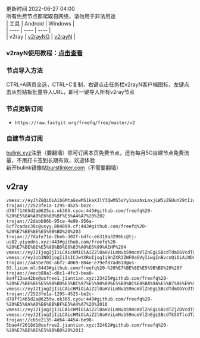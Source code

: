 更新时间 2022-06-27 04:00  
所有免费节点都爬取自网络，请勿用于非法用途  
|  工具  | Android  | Windows  |  
|  ----  | ----   | ----  |  
| v2ray  | [v2rayNG](https://github.com/2dust/v2rayNG/releases/download/1.6.28/v2rayNG_1.6.28_arm64-v8a.apk) | [v2rayN](https://github.com/2dust/v2rayN/releases/download/3.27/v2rayN-Core.zip) |  
### v2rayN使用教程：[点击查看](https://github.com/freefq/tutorials)  
### 节点导入方法  
CTRL+A网页全选，CTRL+C复制，右键点击任务栏v2rayN客户端图标，左键点击从剪贴板批量导入URL，即可一键导入所有v2ray节点  
### 节点更新订阅  
- `https://raw.fastgit.org/freefq/free/master/v2`  
### 自建节点订阅  
[bulink.xyz](https://bulink.xyz)注册（要翻墙）除可订阅本页免费节点，还有每月5G自建节点免费流量，不用打卡签到长期有效，欢迎体验  
新开bulink镜像站[burstlinker.com](https://burstlinker.com)（不需要翻墙）  
## v2ray  
```  
vmess://eyJhZGQiOiAibGMtaGswMS1kaXJlY3QwMS5sYy1oazAxLmxjLW5vZGUuY29tIiwgImFpZCI6IDIsICJob3N0IjogImxjLWhrMDEtZGlyZWN0MDEubGMtaGswMS5sYy1ub2RlLmNvbSIsICJpZCI6ICJlYzczNjQ4Mi0xNzNlLTNlZmYtOTExNC1iNDlkZjgwNTZlN2QiLCAibmV0IjogIndzIiwgInBhdGgiOiAiLyIsICJwb3J0IjogNDQzLCAicHMiOiAiZ2l0aHViLmNvbS9mcmVlZnEgLSBcdTUzZjBcdTZlN2VcdTc3MDFcdTRlMmRcdTUzNGVcdTc1MzVcdTRmZTEoSGlOZXQpXHU2NTcwXHU2MzZlXHU0ZTJkXHU1ZmMzIDEiLCAidGxzIjogInRscyIsICJ0eXBlIjogImF1dG8iLCAic2tpcC1jZXJ0LXZlcmlmeSI6IHRydWUsICJzbmkiOiAiIn0=  
trojan://2523fe1a-1295-4525-be2c-d78ff1465d2a@625us.ok365.cyou:443#github.com/freefq%20-%20%E5%8A%A0%E6%8B%BF%E5%A4%A7%20%202  
trojan://2debb06b-95ce-4e9b-956a-6cf7cadac30c@usyy.884899.cf:443#github.com/freefq%20-%20%E7%BE%8E%E5%9B%BD%20%203  
trojan://7dafe71e-2be6-302f-bdfc-e6319a3299bc@tj-us02.yiyodns.xyz:443#github.com/freefq%20-%20%E7%BE%8E%E5%9B%BD%E6%83%A0%E6%99%AEHP%204  
vmess://eyJ2IjogIjIiLCAicHMiOiAiZ2l0aHViLmNvbS9mcmVlZnEgLSBcdTdmOGVcdTU2ZmRDbG91ZEZsYXJlXHU1MTZjXHU1M2Y4Q0ROXHU4MjgyXHU3MGI5IDUiLCAiYWRkIjogInY0Ny52MmRucy5iYXIiLCAicG9ydCI6ICIyMDUyIiwgImlkIjogIjBjNjhhZjhhLTk2MWEtMzA2NS1hM2E3LTE4MDBlYmM3MGJkYiIsICJhaWQiOiAiMCIsICJzY3kiOiAiYXV0byIsICJuZXQiOiAid3MiLCAidHlwZSI6ICJub25lIiwgImhvc3QiOiAidjQ3LnYyZG5zLmJhciIsICJwYXRoIjogIi92NDctdW5saW1pdG5keGQiLCAidGxzIjogIiIsICJzbmkiOiAiIiwgImFscG4iOiAiIn0=  
vmess://eyJob3N0IjogIiIsICJwYXRoIjogIi9nZXR3ZWF0aGVyIiwgInBvcnQiOiAiNDQzIiwgInRscyI6ICJ0bHMiLCAicHMiOiAiZ2l0aHViLmNvbS9mcmVlZnEgLSBcdTVlMGNcdTgxNGEgIDYiLCAiaWQiOiAiMDkxOWFjYTItZjU2OS0xMWVjLWFkNDktMDAwMDE3MDIyMDA4IiwgImFkZCI6ICJhb3Auc3NmcmVlLnJ1IiwgInYiOiAiMiIsICJhaWQiOiAiNjQiLCAibmV0IjogIndzIiwgInR5cGUiOiAibm9uZSJ9  
trojan://a45be70d-abf2-4069-804e-e79ef87ad610@us-03.licom.ml:8443#github.com/freefq%20-%20%E7%BE%8E%E5%9B%BD%20%207  
trojan://eecb88a3-d8c1-4fc3-bea0-8a4f13aa42be@usfree1.jiantian.xyz:23425#github.com/freefq%20-%20%E7%BE%8E%E5%9B%BD%E5%BC%97%E5%90%89%E5%B0%BC%E4%BA%9A%E5%B7%9E%E9%98%BF%E4%BB%80%E6%9C%ACOracle%E4%BA%91%E8%AE%A1%E7%AE%97%E6%95%B0%E6%8D%AE%E4%B8%AD%E5%BF%83%208  
vmess://eyJ2IjogIjIiLCAicHMiOiAiZ2l0aHViLmNvbS9mcmVlZnEgLSBcdTdmOGVcdTU2ZmQgIDkiLCAiYWRkIjogIjE1Mi42OS4xOTcuNjAiLCAicG9ydCI6ICIxMDY5IiwgImlkIjogImFjOGUyNmZlLTgxNTAtNGI2MC1hZTY0LTgyZmM3N2ViYTJjZiIsICJhaWQiOiAiMCIsICJzY3kiOiAiYXV0byIsICJuZXQiOiAidGNwIiwgInR5cGUiOiAibm9uZSIsICJob3N0IjogIjE1Mi42OS4xOTcuNjAiLCAicGF0aCI6ICIvIiwgInRscyI6ICIiLCAic25pIjogIiJ9  
trojan://2523fe1a-1295-4525-be2c-d78ff1465d2a@625tw.ok365.cyou:443#github.com/freefq%20-%20%E5%8A%A0%E6%8B%BF%E5%A4%A7%20%2010  
vmess://eyJ2IjogIjIiLCAicHMiOiAiZ2l0aHViLmNvbS9mcmVlZnEgLSBcdTZjZDVcdTU2ZmRPVkhcdTY1NzBcdTYzNmVcdTRlMmRcdTVmYzMgMTEiLCAiYWRkIjogIjU0LjM3LjE5Mi4xMTIiLCAicG9ydCI6ICI0NDMiLCAiaWQiOiAiOWY1ODIzNGMtMzU1Yi00MDY1LWFlMjEtZDRhNjMwOTlhYmE1IiwgImFpZCI6ICI2NCIsICJzY3kiOiAiYXV0byIsICJuZXQiOiAid3MiLCAidHlwZSI6ICJub25lIiwgImhvc3QiOiAiNTQuMzcuMTkyLjExMiIsICJwYXRoIjogIi9wYXRoLzEyMDIwODMwMTQyMiIsICJ0bHMiOiAidGxzIiwgInNuaSI6ICIiLCAiYWxwbiI6ICIifQ==  
vmess://eyJ2IjogIjIiLCAicHMiOiAiZ2l0aHViLmNvbS9mcmVlZnEgLSBcdTk5OTlcdTZlMmZCR1AuTkVUXHU2NTcwXHU2MzZlXHU0ZTJkXHU1ZmMzIDEyIiwgImFkZCI6ICIxODAuMjE1LjE5Ni4xMCIsICJwb3J0IjogIjM5MDQzIiwgImlkIjogIjFiMmY0NGU0LWE4MTAtNDhhOC1iNjIwLWE0NTY3YjQ2YzliNyIsICJhaWQiOiAiMCIsICJzY3kiOiAiYXV0byIsICJuZXQiOiAid3MiLCAidHlwZSI6ICJub25lIiwgImhvc3QiOiAiMTgwLjIxNS4xOTYuMTAiLCAicGF0aCI6ICIvIiwgInRscyI6ICJ0bHMiLCAic25pIjogIiIsICJhbHBuIjogIiJ9  
trojan://cb5e2135-4d64-4454-be98-5bae4f2618d1@usfree2.jiantian.xyz:32462#github.com/freefq%20-%20%E7%BE%8E%E5%9B%BD%20%2013  
```  
